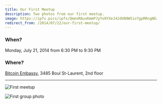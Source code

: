 ```yaml
---
title: Our First Meetup
description: Two photos from our first meetup.
image: https://ipfs.pics/ipfs/QmeoRAuxKmmPJyYo9YXeJ42dUN9W5isYgpRRngNEzf1uwL
redirect_from: /2014/07/22/our-first-meetup/
---
```


### When?
Monday, July 21, 2014 from 6:30 PM to 9:30 PM

### Where?
[Bitcoin Embassy](https://goo.gl/maps/BfhfcmsDp8G2), 3485 Boul St-Laurent, 2nd floor

---

![First meetup](https://ipfs.pics/ipfs/QmP1pMGZiPRbU3e9t6a2jKNimYXxQsBJu5NJMonz45aUy7)

![First group photo](https://ipfs.pics/ipfs/QmeoRAuxKmmPJyYo9YXeJ42dUN9W5isYgpRRngNEzf1uwL)
